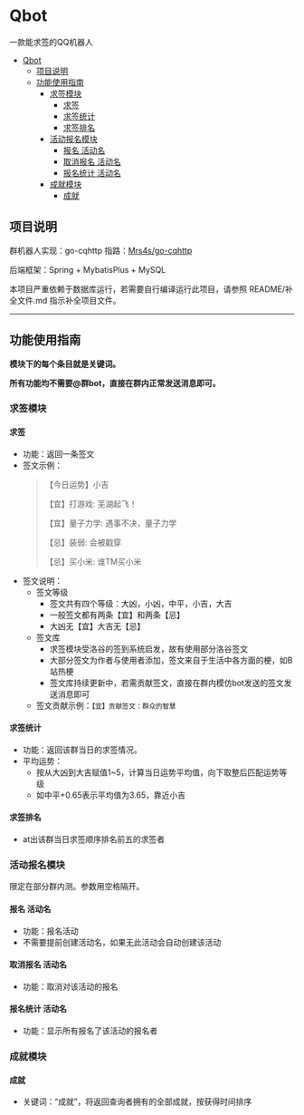 # Qbot
一款能求签的QQ机器人

- [Qbot](#qbot)
  - [项目说明](#项目说明)
  - [功能使用指南](#功能使用指南)
    - [求签模块](#求签模块)
      - [求签](#求签)
      - [求签统计](#求签统计)
      - [求签排名](#求签排名)
    - [活动报名模块](#活动报名模块)
      - [报名 活动名](#报名-活动名)
      - [取消报名 活动名](#取消报名-活动名)
      - [报名统计 活动名](#报名统计-活动名)
    - [成就模块](#成就模块)
      - [成就](#成就)

## 项目说明

群机器人实现：go-cqhttp  指路：[Mrs4s/go-cqhttp](https://github.com/Mrs4s/go-cqhttp)

后端框架：Spring + MybatisPlus + MySQL

本项目严重依赖于数据库运行，若需要自行编译运行此项目，请参照 README/补全文件.md 指示补全项目文件。

---

## 功能使用指南

  **模块下的每个条目就是关键词。**

  **所有功能均不需要@群bot，直接在群内正常发送消息即可。**

### 求签模块

#### 求签

- 功能：返回一条签文
- 签文示例：
  > 【今日运势】小吉
  >
  > 【宜】打游戏: 芜湖起飞！
  >
  > 【宜】量子力学: 遇事不决，量子力学
  >
  > 【忌】装弱: 会被戳穿
  >
  > 【忌】买小米: 谁TM买小米
- 签文说明：
  - 签文等级
    - 签文共有四个等级：大凶，小凶，中平，小吉，大吉
    - 一般签文都有两条【宜】和两条【忌】
    - 大凶无【宜】大吉无【忌】
  - 签文库
    - 求签模块受洛谷的签到系统启发，故有使用部分洛谷签文
    - 大部分签文为作者与使用者添加，签文来自于生活中各方面的梗，如B站热梗
    - 签文库持续更新中，若需贡献签文，直接在群内模仿bot发送的签文发送消息即可
  - 签文贡献示例：`【宜】贡献签文：群众的智慧`

#### 求签统计

- 功能：返回该群当日的求签情况。
- 平均运势：
  - 按从大凶到大吉赋值1~5，计算当日运势平均值，向下取整后匹配运势等级
  - 如中平+0.65表示平均值为3.65，靠近小吉

#### 求签排名

- at出该群当日求签顺序排名前五的求签者

### 活动报名模块

限定在部分群内测。参数用空格隔开。

#### 报名 活动名

- 功能：报名活动
- 不需要提前创建活动名，如果无此活动会自动创建该活动

#### 取消报名 活动名

- 功能：取消对该活动的报名

#### 报名统计 活动名

- 功能：显示所有报名了该活动的报名者

### 成就模块

#### 成就

- 关键词：“成就”，将返回查询者拥有的全部成就，按获得时间排序